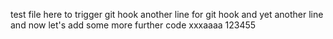 test file here to trigger git hook
another line for git hook
and yet another line
and now let's add some more
further code
xxxaaaa
123455